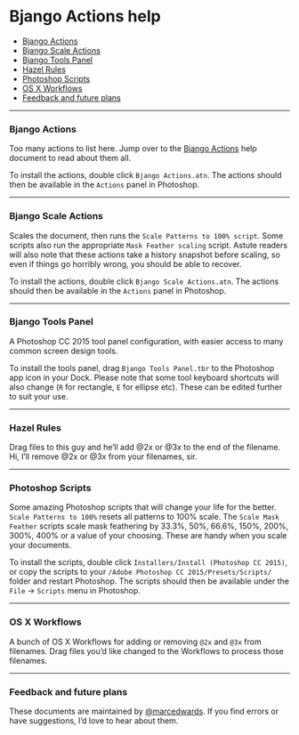 # Bjango Actions help

- [Bjango Actions](https://github.com/bjango/Bjango-Actions/blob/master/Help/Actions.md)
- [Bjango Scale Actions](https://github.com/bjango/Bjango-Actions/blob/master/Help/Help.md#bjango-scale-actions)
- [Bjango Tools Panel](https://github.com/bjango/Bjango-Actions/blob/master/Help/Help.md#bjango-tools-panel)
- [Hazel Rules](https://github.com/bjango/Bjango-Actions/blob/master/Help/Help.md#hazel-rules)
- [Photoshop Scripts](https://github.com/bjango/Bjango-Actions/blob/master/Help/Help.md#photoshop-scripts)
- [OS X Workflows](https://github.com/bjango/Bjango-Actions/blob/master/Help/Help.md#os-x-workflows)
- [Feedback and future plans](https://github.com/bjango/Bjango-Actions/blob/master/Help/Help.md#feedback-and-future-plans)

-----

### Bjango Actions

Too many actions to list here. Jump over to the [Bjango Actions](https://github.com/bjango/Bjango-Actions/blob/Help/Actions.md) help document to read about them all.

To install the actions, double click `Bjango Actions.atn`. The actions should then be available in the `Actions` panel in Photoshop.

-----

### Bjango Scale Actions

Scales the document, then runs the `Scale Patterns to 100% script`. Some scripts also run the appropriate `Mask Feather scaling` script. Astute readers will also note that these actions take a history snapshot before scaling, so even if things go horribly wrong, you should be able to recover.

To install the actions, double click `Bjango Scale Actions.atn`. The actions should then be available in the `Actions` panel in Photoshop.

-----

### Bjango Tools Panel

A Photoshop CC 2015 tool panel configuration, with easier access to many common screen design tools.

To install the tools panel, drag `Bjango Tools Panel.tbr` to the Photoshop app icon in your Dock. Please note that some tool keyboard shortcuts will also change (`R` for rectangle, `E` for ellipse etc). These can be edited further to suit your use.

-----

### Hazel Rules

Drag files to this guy and he’ll add @2x or @3x to the end of the filename.
Hi, I’ll remove @2x or @3x from your filenames, sir.

-----

### Photoshop Scripts

Some amazing Photoshop scripts that will change your life for the better. `Scale Patterns to 100%` resets all patterns to 100% scale. The `Scale Mask Feather` scripts scale mask feathering by 33.3%, 50%, 66.6%, 150%, 200%, 300%, 400% or a value of your choosing. These are handy when you scale your documents.

To install the scripts, double click `Installers/Install (Photoshop CC 2015)`, or copy the scripts to your `/Adobe Photoshop CC 2015/Presets/Scripts/` folder and restart Photoshop. The scripts should then be available under the `File` → `Scripts` menu in Photoshop.

-----

### OS X Workflows

A bunch of OS X Workflows for adding or removing `@2x` and `@3x` from filenames. Drag files you’d like changed to the Workflows to process those filenames.

-----

### Feedback and future plans

These documents are maintained by [@marcedwards](https://twitter.com/marcedwards). If you find errors or have suggestions, I’d love to hear about them.